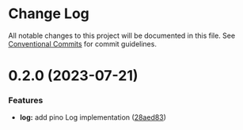 # Change Log

All notable changes to this project will be documented in this file.
See [Conventional Commits](https://conventionalcommits.org) for commit guidelines.

# 0.2.0 (2023-07-21)


### Features

* **log:** add pino Log implementation ([28aed83](https://github.com/xzhavilla/imho/commit/28aed83120a7e6de36c15acac3672463e993a97f))
